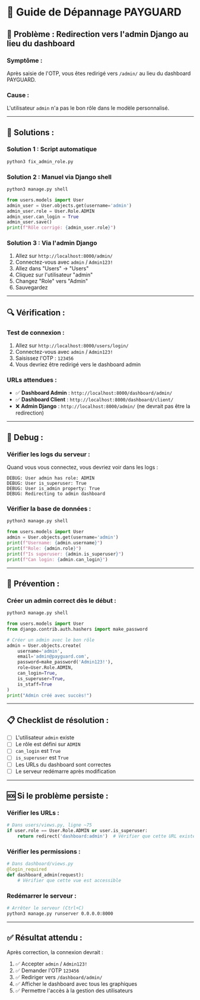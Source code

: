 # 🔧 Guide de Dépannage PAYGUARD

## 🚨 **Problème : Redirection vers l'admin Django au lieu du dashboard**

### **Symptôme :**
Après saisie de l'OTP, vous êtes redirigé vers `/admin/` au lieu du dashboard PAYGUARD.

### **Cause :**
L'utilisateur `admin` n'a pas le bon rôle dans le modèle personnalisé.

---

## 🔧 **Solutions :**

### **Solution 1 : Script automatique**
```bash
python3 fix_admin_role.py
```

### **Solution 2 : Manuel via Django shell**
```bash
python3 manage.py shell
```

```python
from users.models import User
admin_user = User.objects.get(username='admin')
admin_user.role = User.Role.ADMIN
admin_user.can_login = True
admin_user.save()
print(f"Rôle corrigé: {admin_user.role}")
```

### **Solution 3 : Via l'admin Django**
1. Allez sur `http://localhost:8000/admin/`
2. Connectez-vous avec `admin` / `Admin123!`
3. Allez dans "Users" → "Users"
4. Cliquez sur l'utilisateur "admin"
5. Changez "Role" vers "Admin"
6. Sauvegardez

---

## 🔍 **Vérification :**

### **Test de connexion :**
1. Allez sur `http://localhost:8000/users/login/`
2. Connectez-vous avec `admin` / `Admin123!`
3. Saisissez l'OTP : `123456`
4. Vous devriez être redirigé vers le dashboard admin

### **URLs attendues :**
- ✅ **Dashboard Admin** : `http://localhost:8000/dashboard/admin/`
- ✅ **Dashboard Client** : `http://localhost:8000/dashboard/client/`
- ❌ **Admin Django** : `http://localhost:8000/admin/` (ne devrait pas être la redirection)

---

## 🐛 **Debug :**

### **Vérifier les logs du serveur :**
Quand vous vous connectez, vous devriez voir dans les logs :
```
DEBUG: User admin has role: ADMIN
DEBUG: User is_superuser: True
DEBUG: User is_admin property: True
DEBUG: Redirecting to admin dashboard
```

### **Vérifier la base de données :**
```bash
python3 manage.py shell
```

```python
from users.models import User
admin = User.objects.get(username='admin')
print(f"Username: {admin.username}")
print(f"Role: {admin.role}")
print(f"Is superuser: {admin.is_superuser}")
print(f"Can login: {admin.can_login}")
```

---

## 🚀 **Prévention :**

### **Créer un admin correct dès le début :**
```bash
python3 manage.py shell
```

```python
from users.models import User
from django.contrib.auth.hashers import make_password

# Créer un admin avec le bon rôle
admin = User.objects.create(
    username='admin',
    email='admin@payguard.com',
    password=make_password('Admin123!'),
    role=User.Role.ADMIN,
    can_login=True,
    is_superuser=True,
    is_staff=True
)
print("Admin créé avec succès!")
```

---

## 📋 **Checklist de résolution :**

- [ ] L'utilisateur `admin` existe
- [ ] Le rôle est défini sur `ADMIN`
- [ ] `can_login` est `True`
- [ ] `is_superuser` est `True`
- [ ] Les URLs du dashboard sont correctes
- [ ] Le serveur redémarre après modification

---

## 🆘 **Si le problème persiste :**

### **Vérifier les URLs :**
```python
# Dans users/views.py, ligne ~75
if user.role == User.Role.ADMIN or user.is_superuser:
    return redirect('dashboard:admin')  # Vérifier que cette URL existe
```

### **Vérifier les permissions :**
```python
# Dans dashboard/views.py
@login_required
def dashboard_admin(request):
    # Vérifier que cette vue est accessible
```

### **Redémarrer le serveur :**
```bash
# Arrêter le serveur (Ctrl+C)
python3 manage.py runserver 0.0.0.0:8000
```

---

## ✅ **Résultat attendu :**

Après correction, la connexion devrait :
1. ✅ Accepter `admin` / `Admin123!`
2. ✅ Demander l'OTP `123456`
3. ✅ Rediriger vers `/dashboard/admin/`
4. ✅ Afficher le dashboard avec tous les graphiques
5. ✅ Permettre l'accès à la gestion des utilisateurs